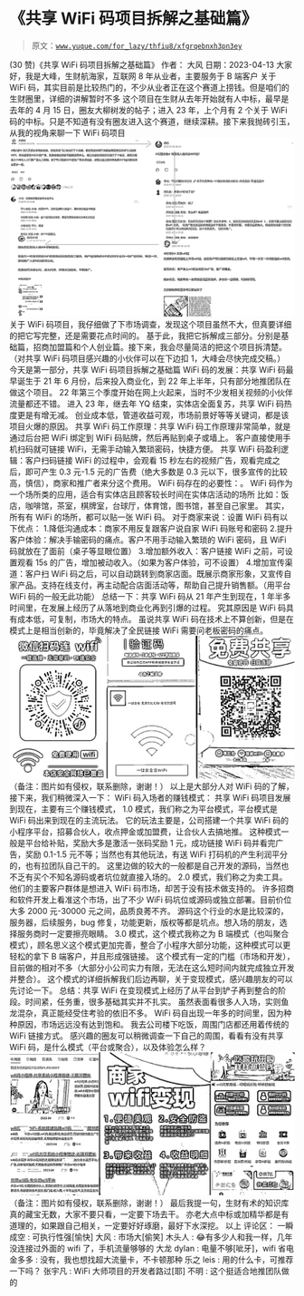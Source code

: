 # 《共享 WiFi 码项目拆解之基础篇》

> 原文：[`www.yuque.com/for_lazy/thfiu8/xfgrqebnxh3pn3ey`](https://www.yuque.com/for_lazy/thfiu8/xfgrqebnxh3pn3ey)

<ne-h2 id="405f740c" data-lake-id="405f740c"><ne-heading-ext><ne-heading-anchor></ne-heading-anchor><ne-heading-fold></ne-heading-fold></ne-heading-ext><ne-heading-content><ne-text id="u437e455e">(30 赞)《共享 WiFi 码项目拆解之基础篇》</ne-text></ne-heading-content></ne-h2> <ne-p id="u8e023d04" data-lake-id="u8e023d04"><ne-text id="ub418841f">作者： 大风</ne-text></ne-p> <ne-p id="ue079fac7" data-lake-id="ue079fac7"><ne-text id="uaa1781ea">日期：2023-04-13</ne-text></ne-p> <ne-p id="u562a6cf7" data-lake-id="u562a6cf7"><ne-text id="u58224ecb">大家好，我是大峰，生财航海家，互联网 8 年从业者，主要服务于 B 端客户</ne-text></ne-p> <ne-p id="ubfd547d6" data-lake-id="ubfd547d6"><ne-text id="ubca3fa9e">关于 WiFi 码，其实目前是比较热门的，不少从业者正在这个赛道上捞钱。但是咱们的生财圈里，详细的讲解暂时不多</ne-text></ne-p> <ne-p id="u5ac76688" data-lake-id="u5ac76688"><ne-text id="ua52a1a01">这个项目在生财从去年开始就有人中标，最早是去年的 4 月 15 日，圈友大柳树发的帖子；进入 23 年，上个月有 2 个关于 WiFi 码的中标。只是不知道有没有圈友进入这个赛道，继续深耕。接下来我抛砖引玉，从我的视角来聊一下 WiFi 码项目</ne-text></ne-p> <ne-p id="u5ff8c8c4" data-lake-id="u5ff8c8c4"><ne-card data-card-name="image" data-card-type="inline" id="r8r8z" data-event-boundary="card">![](img/f45265b68b15d442bc11dff44b61e9e7.png)</ne-card></ne-p> <ne-p id="uca831de0" data-lake-id="uca831de0"><ne-text id="u5064f4ae">关于 WiFi 码项目，我仔细做了下市场调查，发现这个项目虽然不大，但真要详细的把它写完整，还是需要花点时间的。</ne-text></ne-p> <ne-p id="uaedfa2e7" data-lake-id="uaedfa2e7"><ne-text id="u0da5c8ab">基于此，我把它拆解成三部分。分别是基础篇，招商加盟篇和个人创业篇。接下来，我会尽量简洁的把这个项目拆清楚。（对共享 WiFi 码项目感兴趣的小伙伴可以在下边扣 1，大峰会尽快完成交稿。）</ne-text></ne-p> <ne-p id="uc08a5e24" data-lake-id="uc08a5e24"><ne-text id="u1619bd69" ne-bold="true">今天是第一部分，共享 WiFi 码项目拆解之基础篇</ne-text></ne-p> <ne-p id="ub56ba162" data-lake-id="ub56ba162"><ne-text id="ua09979d9" ne-bold="true">WiFi 码的发展：</ne-text><ne-text id="uc33619ab">共享 WiFi 码最早诞生于 21 年 6 月份，后来投入商业化，到 22 年上半年，只有部分地推团队在做这个项目。</ne-text></ne-p> <ne-p id="u157e0e59" data-lake-id="u157e0e59"><ne-text id="u4cc633bc">22 年第三个季度开始在网上火起来，当时不少发相关视频的小伙伴流量都还不错。</ne-text></ne-p> <ne-p id="ufbe14699" data-lake-id="ufbe14699"><ne-text id="u85dcfe46">进入 23 年，继去年 YQ 结束，实体店全面复苏，共享 WiFi 码热度更是有增无减。</ne-text></ne-p> <ne-p id="uc1170ed5" data-lake-id="uc1170ed5"><ne-text id="u0ecfe992">创业成本低，管道收益可观，市场前景好等等关键词，都是该项目火爆的原因。</ne-text></ne-p> <ne-p id="ucd1d3ee6" data-lake-id="ucd1d3ee6"><ne-text id="uccc2f206" ne-bold="true">共享 WiFi 码工作原理：</ne-text><ne-text id="ue097a39e">共享 WiFi 码工作原理非常简单，就是通过后台把 WiFi 绑定到 WiFi 码贴牌，然后再贴到桌子或墙上。</ne-text></ne-p> <ne-p id="u9cdcd6f8" data-lake-id="u9cdcd6f8"><ne-text id="u7dc5f7be">客户直接使用手机扫码就可链接 WiFi，无需手动输入繁琐密码，快捷方便。</ne-text></ne-p> <ne-p id="u82599f90" data-lake-id="u82599f90"><ne-text id="u1f76a1e1" ne-bold="true">共享 WiFi 码盈利逻辑：</ne-text><ne-text id="u47889d82">客户扫码链接 WiFi 的过程中，会观看 15 秒左右的视频广告，观看完成之后，即可产生 0.3 元-1.5 元的广告费（绝大多数是 0.3 元以下，很多宣传的比较高，慎信），商家和推广者来分这个费用。</ne-text></ne-p> <ne-p id="u4d8dc702" data-lake-id="u4d8dc702"><ne-text id="u8508189d" ne-bold="true">WiFi 码存在的必要性：</ne-text><ne-text id="u9ad6dfe9">。</ne-text></ne-p> <ne-p id="u4005a832" data-lake-id="u4005a832"><ne-text id="u02a8016f">WiFi 码作为一个场所类的应用，适合有实体店且顾客较长时间在实体店活动的场所</ne-text></ne-p> <ne-p id="uf6dae2ff" data-lake-id="uf6dae2ff"><ne-text id="uf2257e05">比如：饭店，咖啡馆，茶室，棋牌室，台球厅，体育馆，图书馆，甚至自己家里。</ne-text></ne-p> <ne-p id="u1eb745b1" data-lake-id="u1eb745b1"><ne-text id="u92f6dbb9">其实，所有有 WiFi 的场所，都可以贴一张 WiFi 码。</ne-text></ne-p> <ne-p id="u407cf721" data-lake-id="u407cf721"><ne-text id="u6c24f6d8">对于商家来说：设置 WiFi 码有以下优点：</ne-text></ne-p> <ne-p id="u9d5e3664" data-lake-id="u9d5e3664"><ne-text id="ub163d276">1.降低沟通成本：商家不用反复跟客户说自家 WiFi 码账号和密码</ne-text></ne-p> <ne-p id="u73495a9c" data-lake-id="u73495a9c"><ne-text id="u69d46e63">2.提升客户体验：解决手输密码的痛点。客户不用手动输入繁琐的 WiFi 密码，且 WiFi 码就放在了面前（桌子等显眼位置）</ne-text></ne-p> <ne-p id="u36c50313" data-lake-id="u36c50313"><ne-text id="u0a4a8eb4">3.增加额外收入：客户链接 WiFi 之前，可设置观看 15s 的广告，增加被动收入。（如果为客户体验，可不设置）</ne-text></ne-p> <ne-p id="u3aa8c724" data-lake-id="u3aa8c724"><ne-text id="u34e88980">4.增加宣传渠道：客户扫 WiFi 码之后，可以自动跳转到商家店面。既展示商家形象，又宣传自家产品。支持在线支付，再主动配合店面活动等，帮助自己提升销售额。（用平台 WiFi 码的一般无此功能）</ne-text></ne-p> <ne-p id="u16557155" data-lake-id="u16557155"><ne-text id="uf37e89fa" ne-bold="true">总结一下：</ne-text><ne-text id="u5507cb0d">共享 WiFi 码从 21 年产生到现在，1 年半多时间里，在发展上经历了从落地到商业化再到引爆的过程。</ne-text></ne-p> <ne-p id="u2196875b" data-lake-id="u2196875b"><ne-text id="udc3d6ad9">究其原因是 WiFi 码具有成本低，可复制，市场大的特点。</ne-text></ne-p> <ne-p id="ua69b6b0f" data-lake-id="ua69b6b0f"><ne-text id="ue70bac0b">虽说共享 WiFi 码在技术上不算创新，但是在模式上是相当创新的，毕竟解决了全民链接 WiFi 需要问老板密码的痛点。</ne-text></ne-p> <ne-p id="uc4965edc" data-lake-id="uc4965edc"><ne-card data-card-name="image" data-card-type="inline" id="TWhKG" data-event-boundary="card">![](img/8a4b482667f8edfcecc46c17c824ddcb.png)</ne-card></ne-p> <ne-p id="uc194be56" data-lake-id="uc194be56"><ne-text id="u739b0d76">（备注：图片如有侵权，联系删除，谢谢！）</ne-text></ne-p> <ne-p id="u0ebdabbc" data-lake-id="u0ebdabbc"><ne-text id="u083809c0">以上是大部分人对 WiFi 码的了解，接下来，我们稍微深入一下：</ne-text></ne-p> <ne-p id="ucfac583b" data-lake-id="ucfac583b"><ne-text id="u5aa70353" ne-bold="true">WiFi 码入场者的赚钱模式：</ne-text></ne-p> <ne-p id="uca203436" data-lake-id="uca203436"><ne-text id="ucdb42e70">共享 WiFi 码项目发展到现在，主要有三个赚钱模式，</ne-text></ne-p> <ne-p id="u74aa9872" data-lake-id="u74aa9872"><ne-text id="uf690bd3f" ne-bold="true">1.0 模式，我们称之为平台模式，</ne-text><ne-text id="ucbdc7c15">平台模式是 WiFi 码出来到现在的主流玩法。</ne-text></ne-p> <ne-p id="ub3d7a91e" data-lake-id="ub3d7a91e"><ne-text id="ude4d7776">它的玩法主要是，公司搭建一个共享 WiFi 码的小程序平台，招募合伙人，收点押金或加盟费，让合伙人去搞地推。</ne-text></ne-p> <ne-p id="u04e6bfac" data-lake-id="u04e6bfac"><ne-text id="u87661501">这种模式一般是平台给补贴，奖励大多是激活一张码奖励 1 元，成功链接 WiFi 码并看完广告，奖励 0.1-1.5 元不等；当然也有其他玩法，有送 WiFi 打码机的产生利润平分的，也有拉团队自己干的。</ne-text></ne-p> <ne-p id="u52081146" data-lake-id="u52081146"><ne-text id="ubfaccb59">这里边做的较大的一般都是自己开发的源码，当然也不乏有买个不知名源码或者坑位就直接入场的。</ne-text></ne-p> <ne-p id="u0df3b8c5" data-lake-id="u0df3b8c5"><ne-text id="uc7ad4e32" ne-bold="true">2.0 模式，我们称之为卖工具</ne-text><ne-text id="u3250c85b">。他们的主要客户群体是想进入 WiFi 码市场，却苦于没有技术做支持的。</ne-text></ne-p> <ne-p id="u64050f95" data-lake-id="u64050f95"><ne-text id="u320bebb9">许多招商和软件开发上看准这个市场，出了不少 WiFi 码坑位或源码或独立部署。目前价位大多 2000 元-30000 元之间，品质良莠不齐。</ne-text></ne-p> <ne-p id="u6d9bd61e" data-lake-id="u6d9bd61e"><ne-text id="ufd28a587">源码这个行业的水是比较深的，服务器，后续服务，bug 修复，功能更新，版权等都是坑点。想入场的朋友，选择服务商时一定要擦亮眼睛。</ne-text></ne-p> <ne-p id="u1fcc4969" data-lake-id="u1fcc4969"><ne-text id="u460e8809" ne-bold="true">3.0 模式，这个模式我称之为 B 端模式（也叫聚合模式）</ne-text><ne-text id="ud58d4000">，顾名思义这个模式更加完善，整合了小程序大部分功能，这种模式可以更轻松的拿下 B 端客户，并且形成强链接。</ne-text></ne-p> <ne-p id="u598d36ce" data-lake-id="u598d36ce"><ne-text id="ud5e15734">这个模式有一定的门槛（市场和开发），目前做的相对不多（大部分小公司实力有限，无法在这么短时间内就完成独立开发并整合）。</ne-text></ne-p> <ne-p id="ub5231730" data-lake-id="ub5231730"><ne-text id="u84f8e02b">这个模式的详细拆解我们后边再聊，关于变现模式，感兴趣朋友的可以先讨论一下。</ne-text></ne-p> <ne-p id="u66e69b57" data-lake-id="u66e69b57"><ne-text id="uca3d216f" ne-bold="true">总结：</ne-text><ne-text id="ua8d5842d">共享 WiFi 在变现模式上经历了从平台到铲子再到整合的阶段。时间紧，任务重，很多基础其实并不扎实。</ne-text></ne-p> <ne-p id="u4a94b215" data-lake-id="u4a94b215"><ne-text id="u94b29ac9">虽然表面看很多人入场，实则鱼龙混杂，真正能经受住考验的依旧不多。</ne-text></ne-p> <ne-p id="u38aaf233" data-lake-id="u38aaf233"><ne-text id="u51ccba8f">WiFi 码自出现一年多的时间里，因为种种原因，市场远远没有达到饱和。</ne-text></ne-p> <ne-p id="u2a953573" data-lake-id="u2a953573"><ne-text id="ucc83e55d">我去公司楼下吃饭，周围门店都还用着传统的 WiFi 链接方式。</ne-text></ne-p> <ne-p id="ub918a61a" data-lake-id="ub918a61a"><ne-text id="ueaf049d1">感兴趣的圈友可以稍微调查一下自己的周围，看看有没有共享 WiFi 码，是什么模式（平台或聚合），以及体验怎么样？</ne-text></ne-p> <ne-p id="ue77b8af8" data-lake-id="ue77b8af8"><ne-card data-card-name="image" data-card-type="inline" id="ZV9f9" data-event-boundary="card">![](img/c2ea18e79bb2854bef5159ed44b6f0d0.png)</ne-card></ne-p> <ne-p id="uae8a8e5e" data-lake-id="uae8a8e5e"><ne-text id="u729df066">（备注：图片如有侵权，联系删除，谢谢！）</ne-text></ne-p> <ne-p id="uccd52d8f" data-lake-id="uccd52d8f"><ne-text id="u477522bd">最后我提一句，生财有术的知识库真的藏宝无数，大家不要只看，一定要下场去干。</ne-text></ne-p> <ne-p id="uf674d8a1" data-lake-id="uf674d8a1"><ne-text id="u1e2bf5b7">亦老大点中标或加精华都是有道理的，如果跟自己相关，一定要好好琢磨，最好下水深挖。</ne-text></ne-p> <ne-p id="udfe9306c" data-lake-id="udfe9306c"><ne-text id="ud588abae">以上</ne-text></ne-p> <ne-hole id="ucde39a39" data-lake-id="ucde39a39"><ne-card data-card-name="hr" data-card-type="block" id="ikMYb" data-event-boundary="card"><ne-p id="ubef8cf4d" data-lake-id="ubef8cf4d"><ne-text id="u0fd5169d">评论区：</ne-text></ne-p> <ne-p id="u2ec6aeb7" data-lake-id="u2ec6aeb7"><ne-text id="u5a66b9c7">一瞬成空 : 可执行性强[愉快]</ne-text> <ne-text id="u380212ae">大风 : 市场大[偷笑]</ne-text> <ne-text id="u2906f300">木头人 : 😂有多少人和我一样，几年没连接过外面的 wifi 了，手机流量够够的</ne-text> <ne-text id="u54086bbe">大龙 dylan : 电量不够[呲牙]，wifi 省电</ne-text> <ne-text id="u0c18a184">金多多 : 没有，我也想找超大流量卡，不卡顿那种</ne-text> <ne-text id="ucbe7142a">乐之 leis : 用的什么卡，可推荐一下吗？</ne-text> <ne-text id="u11afb305">张宇凡 : WiFi 大师项目的开发者路过[耶]</ne-text> <ne-text id="u2641bbec">不明 : 这个挺适合地推团队做的</ne-text></ne-p></ne-card></ne-hole>